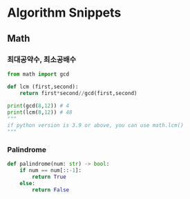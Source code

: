 # Algorithm Snippets

## Math

### 최대공약수, 최소공배수
~~~ python
from math import gcd

def lcm (first,second):
    return first*second//gcd(first,second)
    
print(gcd(8,12)) # 4
print(lcm(8,12)) # 48
"""
if python version is 3.9 or above, you can use math.lcm()
"""
~~~

### Palindrome
~~~ python
def palindrome(num: str) -> bool:
    if num == num[::-1]:
        return True
    else:
        return False
~~~
